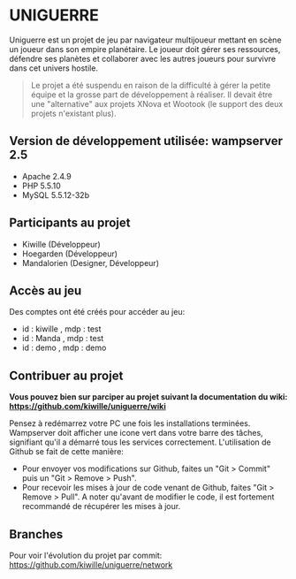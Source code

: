 # UNIGUERRE

Uniguerre est un projet de jeu par navigateur multijoueur mettant en scène un joueur dans son empire planétaire. Le joueur doit gérer ses ressources, défendre ses planètes et collaborer avec les autres joueurs pour survivre dans cet univers hostile.

> Le projet a été suspendu en raison de la difficulté à gérer la petite équipe et la grosse part de développement à réaliser. 
> Il devait être une "alternative" aux projets XNova et Wootook (le support des deux projets n'existant plus).

## Version de développement utilisée: wampserver 2.5

- Apache 2.4.9
- PHP 5.5.10
- MySQL 5.5.12-32b

## Participants au projet

- Kiwille (Développeur)
- Hoegarden (Développeur)
- Mandalorien (Designer, Développeur)

## Accès au jeu

Des comptes ont été créés pour accéder au jeu:
- id : kiwille , mdp : test 
- id : Manda , mdp : test
- id : demo , mdp : demo

## Contribuer au projet

**Vous pouvez bien sur parciper au projet suivant la documentation du wiki:
https://github.com/kiwille/uniguerre/wiki**

Pensez à redémarrez votre PC une fois les installations terminées.
Wampserver doit afficher une icone vert dans votre barre des tâches, signifiant qu'il a démarré tous les services correctement.
L'utilisation de Github se fait de cette manière:
- Pour envoyer vos modifications sur Github, faites un "Git > Commit" puis un "Git > Remove > Push".
- Pour recevoir les mises à jour de code venant de Github, faites "Git > Remove > Pull".
A noter qu'avant de modifier le code, il est fortement recommandé de récupérer les mises à jour.

## Branches

Pour voir l'évolution du projet par commit: https://github.com/kiwille/uniguerre/network
